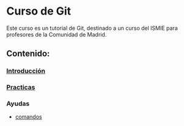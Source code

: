 # Curso de Git

Este curso es un tutorial de Git, destinado a un curso del ISMIE para profesores de la Comunidad de Madrid.

## Contenido:

### [Introducción](/introduccion/introduccion.md)



### [Practicas](/practicas/practicas%20de%20git.md)




### Ayudas

- [comandos](/comandos/README.md)
